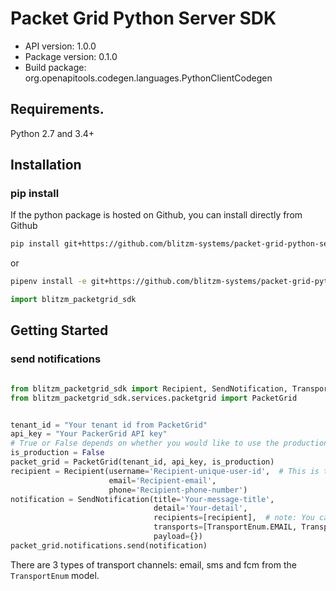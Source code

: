 # Packet Grid Python Server SDK

- API version: 1.0.0
- Package version: 0.1.0
- Build package: org.openapitools.codegen.languages.PythonClientCodegen

## Requirements.

Python 2.7 and 3.4+

## Installation
### pip install

If the python package is hosted on Github, you can install directly from Github

```sh
pip install git+https://github.com/blitzm-systems/packet-grid-python-server-sdk.git

```
or
```sh
pipenv install -e git+https://github.com/blitzm-systems/packet-grid-python-server-sdk.git#egg=blitzm_packetgrid_sdk
```

```python
import blitzm_packetgrid_sdk 
```


## Getting Started
### send notifications



```python

from blitzm_packetgrid_sdk import Recipient, SendNotification, TransportEnum
from blitzm_packetgrid_sdk.services.packetgrid import PacketGrid


tenant_id = "Your tenant id from PacketGrid"
api_key = "Your PackerGrid API key"
# True or False depends on whether you would like to use the production mode
is_production = False  
packet_grid = PacketGrid(tenant_id, api_key, is_production)
recipient = Recipient(username='Recipient-unique-user-id',  # This is the id for searching notification reports of this recipient.
                      email='Recipient-email',
                      phone='Recipient-phone-number')
notification = SendNotification(title='Your-message-title',
                                detail='Your-detail',
                                recipients=[recipient],  # note: You can have multiple recipients
                                transports=[TransportEnum.EMAIL, TransportEnum.SMS],  # see below
                                payload={})
packet_grid.notifications.send(notification)

```
There are 3 types of transport channels: email, sms and fcm from  the `TransportEnum` model.





